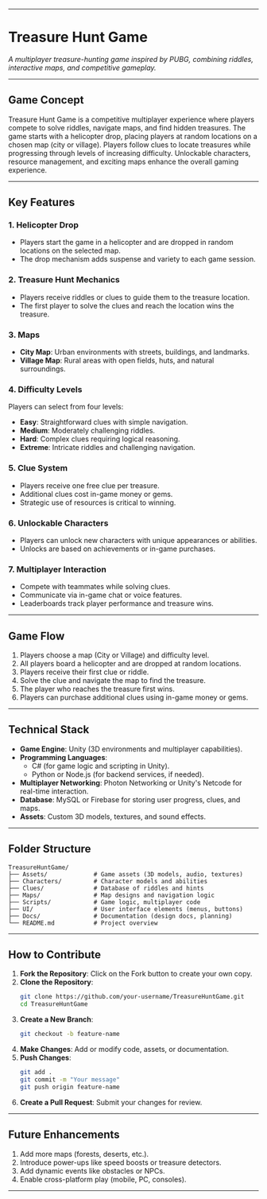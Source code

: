  

---

# **Treasure Hunt Game**  
*A multiplayer treasure-hunting game inspired by PUBG, combining riddles, interactive maps, and competitive gameplay.*  

---

## **Game Concept**  
Treasure Hunt Game is a competitive multiplayer experience where players compete to solve riddles, navigate maps, and find hidden treasures. The game starts with a helicopter drop, placing players at random locations on a chosen map (city or village). Players follow clues to locate treasures while progressing through levels of increasing difficulty. Unlockable characters, resource management, and exciting maps enhance the overall gaming experience.  

---

## **Key Features**  

### 1. **Helicopter Drop**  
- Players start the game in a helicopter and are dropped in random locations on the selected map.  
- The drop mechanism adds suspense and variety to each game session.  

### 2. **Treasure Hunt Mechanics**  
- Players receive riddles or clues to guide them to the treasure location.  
- The first player to solve the clues and reach the location wins the treasure.  

### 3. **Maps**  
- **City Map**: Urban environments with streets, buildings, and landmarks.  
- **Village Map**: Rural areas with open fields, huts, and natural surroundings.  

### 4. **Difficulty Levels**  
Players can select from four levels:  
- **Easy**: Straightforward clues with simple navigation.  
- **Medium**: Moderately challenging riddles.  
- **Hard**: Complex clues requiring logical reasoning.  
- **Extreme**: Intricate riddles and challenging navigation.  

### 5. **Clue System**  
- Players receive one free clue per treasure.  
- Additional clues cost in-game money or gems.  
- Strategic use of resources is critical to winning.  

### 6. **Unlockable Characters**  
- Players can unlock new characters with unique appearances or abilities.  
- Unlocks are based on achievements or in-game purchases.  

### 7. **Multiplayer Interaction**  
- Compete with teammates while solving clues.  
- Communicate via in-game chat or voice features.  
- Leaderboards track player performance and treasure wins.  

---

## **Game Flow**  
1. Players choose a map (City or Village) and difficulty level.  
2. All players board a helicopter and are dropped at random locations.  
3. Players receive their first clue or riddle.  
4. Solve the clue and navigate the map to find the treasure.  
5. The player who reaches the treasure first wins.  
6. Players can purchase additional clues using in-game money or gems.  

---

## **Technical Stack**  

- **Game Engine**: Unity (3D environments and multiplayer capabilities).  
- **Programming Languages**:  
  - C# (for game logic and scripting in Unity).  
  - Python or Node.js (for backend services, if needed).  
- **Multiplayer Networking**: Photon Networking or Unity's Netcode for real-time interaction.  
- **Database**: MySQL or Firebase for storing user progress, clues, and maps.  
- **Assets**: Custom 3D models, textures, and sound effects.  

---

## **Folder Structure**  
```
TreasureHuntGame/
├── Assets/             # Game assets (3D models, audio, textures)
├── Characters/         # Character models and abilities
├── Clues/              # Database of riddles and hints
├── Maps/               # Map designs and navigation logic
├── Scripts/            # Game logic, multiplayer code
├── UI/                 # User interface elements (menus, buttons)
├── Docs/               # Documentation (design docs, planning)
└── README.md           # Project overview
```

---

## **How to Contribute**  

1. **Fork the Repository**: Click on the Fork button to create your own copy.  
2. **Clone the Repository**:  
   ```bash
   git clone https://github.com/your-username/TreasureHuntGame.git
   cd TreasureHuntGame
   ```  
3. **Create a New Branch**:  
   ```bash
   git checkout -b feature-name
   ```  
4. **Make Changes**: Add or modify code, assets, or documentation.  
5. **Push Changes**:  
   ```bash
   git add .
   git commit -m "Your message"
   git push origin feature-name
   ```  
6. **Create a Pull Request**: Submit your changes for review.  

---

## **Future Enhancements**  
1. Add more maps (forests, deserts, etc.).  
2. Introduce power-ups like speed boosts or treasure detectors.  
3. Add dynamic events like obstacles or NPCs.  
4. Enable cross-platform play (mobile, PC, consoles).  

---

